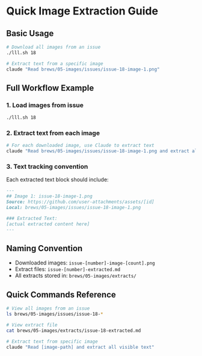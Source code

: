 # Quick Image Extraction Guide

## Basic Usage
```bash
# Download all images from an issue
./lll.sh 18

# Extract text from a specific image
claude "Read brews/05-images/issues/issue-18-image-1.png"
```

## Full Workflow Example

### 1. Load images from issue
```bash
./lll.sh 18
```

### 2. Extract text from each image
```bash
# For each downloaded image, use Claude to extract text
claude "Read brews/05-images/issues/issue-18-image-1.png and extract all text"
```

### 3. Text tracking convention
Each extracted text block should include:
```markdown
---
## Image 1: issue-18-image-1.png
Source: https://github.com/user-attachments/assets/[id]
Local: brews/05-images/issues/issue-18-image-1.png

### Extracted Text:
[actual extracted content here]
---
```

## Naming Convention
- Downloaded images: `issue-[number]-image-[count].png`
- Extract files: `issue-[number]-extracted.md`
- All extracts stored in: `brews/05-images/extracts/`

## Quick Commands Reference
```bash
# View all images from an issue
ls brews/05-images/issues/issue-18-*

# View extract file
cat brews/05-images/extracts/issue-18-extracted.md

# Extract text from specific image
claude "Read [image-path] and extract all visible text"
```
